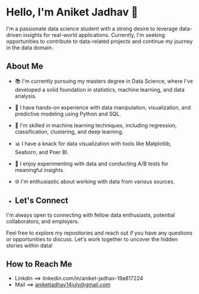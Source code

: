 # Hello, I'm Aniket Jadhav 👋

I'm a passionate data science student with a strong desire to leverage data-driven insights for real-world applications. Currently, I'm seeking opportunities to contribute to data-related projects and continue my journey in the data domain.

## About Me

- 📚 I'm currently pursuing my masters degree in Data Science, where I've developed a solid foundation in statistics, machine learning, and data analysis.
- 💼 I have hands-on experience with data manipulation, visualization, and predictive modeling using Python and SQL.
- 🤖 I'm skilled in machine learning techniques, including regression, classification, clustering, and deep learning.
- 📊 I have a knack for data visualization with tools like Matplotlib, Seaborn, and Poer BI.
- 🧪 I enjoy experimenting with data and conducting A/B tests for meaningful insights.
- 🌐 I'm enthusiastic about working with data from various sources.

- ## Let's Connect

I'm always open to connecting with fellow data enthusiasts, potential collaborators, and employers.

Feel free to explore my repositories and reach out if you have any questions or opportunities to discuss. Let's work together to uncover the hidden stories within data!

## How to Reach Me 

- Linkdin ==> linkedin.com/in/aniket-jadhav-19a817224
- Mail ==> aniketjadhav14july@gmail.com

